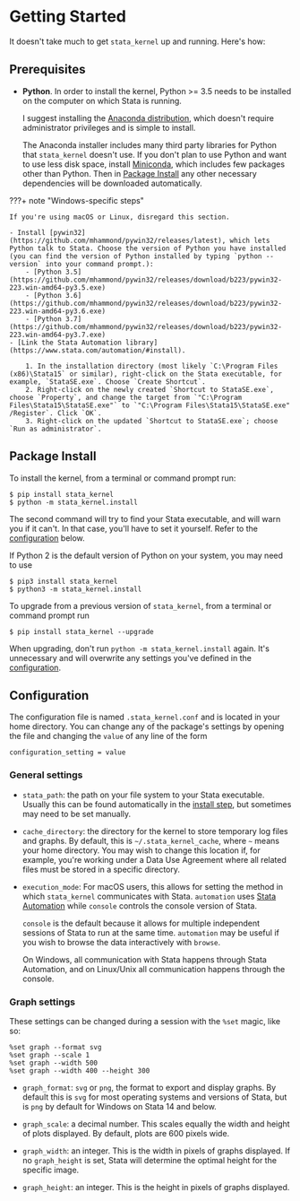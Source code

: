 # Getting Started

It doesn't take much to get `stata_kernel` up and running. Here's how:

## Prerequisites

- **Python**. In order to install the kernel, Python >= 3.5 needs to be installed on the computer on which Stata is running.

    I suggest installing the [Anaconda
    distribution](https://www.anaconda.com/download/), which doesn't require
    administrator privileges and is simple to install.

    The Anaconda installer includes many third party libraries for Python that
    `stata_kernel` doesn't use. If you don't plan to use Python and want to use
    less disk space, install [Miniconda](https://conda.io/miniconda.html), which
    includes few packages other than Python. Then in [Package
    Install](#package-install) any other necessary dependencies will be
    downloaded automatically.


???+ note "Windows-specific steps"

    If you're using macOS or Linux, disregard this section.

    - Install [pywin32](https://github.com/mhammond/pywin32/releases/latest), which lets Python talk to Stata. Choose the version of Python you have installed (you can find the version of Python installed by typing `python --version` into your command prompt.):
        - [Python 3.5](https://github.com/mhammond/pywin32/releases/download/b223/pywin32-223.win-amd64-py3.5.exe)
        - [Python 3.6](https://github.com/mhammond/pywin32/releases/download/b223/pywin32-223.win-amd64-py3.6.exe)
        - [Python 3.7](https://github.com/mhammond/pywin32/releases/download/b223/pywin32-223.win-amd64-py3.7.exe)
    - [Link the Stata Automation library](https://www.stata.com/automation/#install).

        1. In the installation directory (most likely `C:\Program Files (x86)\Stata15` or similar), right-click on the Stata executable, for example, `StataSE.exe`. Choose `Create Shortcut`.
        2. Right-click on the newly created `Shortcut to StataSE.exe`, choose `Property`, and change the target from `"C:\Program Files\Stata15\StataSE.exe"` to `"C:\Program Files\Stata15\StataSE.exe" /Register`. Click `OK`.
        3. Right-click on the updated `Shortcut to StataSE.exe`; choose `Run as administrator`.

## Package Install

To install the kernel, from a terminal or command prompt run:

```
$ pip install stata_kernel
$ python -m stata_kernel.install
```

The second command will try to find your Stata executable, and will warn you if
it can't. In that case, you'll have to set it yourself. Refer to the
[configuration](#configuration) below.

If Python 2 is the default version of Python on your system, you may need to use
```
$ pip3 install stata_kernel
$ python3 -m stata_kernel.install
```

To upgrade from a previous version of `stata_kernel`, from a terminal or command prompt run

```
$ pip install stata_kernel --upgrade
```

When upgrading, don't run `python -m stata_kernel.install` again. It's
unnecessary and will overwrite any settings you've defined in the
[configuration](#configuration).

## Configuration

The configuration file is named `.stata_kernel.conf` and is located in your home
directory. You can change any of the package's settings by opening the file and
changing the `value` of any line of the form

```
configuration_setting = value
```

### General settings

- `stata_path`: the path on your file system to your Stata executable. Usually this can be found automatically in the [install step](getting_started.md#package-install), but sometimes may need to be set manually.

- `cache_directory`: the directory for the kernel to store temporary log files and graphs. By default, this is `~/.stata_kernel_cache`, where `~` means your home directory. You may wish to change this location if, for example, you're working under a Data Use Agreement where all related files must be stored in a specific directory.

- `execution_mode`: For macOS users, this allows for setting the method in which `stata_kernel` communicates with Stata. `automation` uses [Stata Automation](https://www.stata.com/automation/) while `console` controls the console version of Stata.

    `console` is the default because it allows for multiple independent sessions
    of Stata to run at the same time. `automation` may be useful if you wish to
    browse the data interactively with `browse`.

    On Windows, all communication with Stata happens through Stata Automation,
    and on Linux/Unix all communication happens through the console.

### Graph settings

These settings can be changed during a session with the `%set` magic, like so:

```
%set graph --format svg
%set graph --scale 1
%set graph --width 500
%set graph --width 400 --height 300
```

- `graph_format`: `svg` or `png`, the format to export and display graphs. By default this is `svg` for most operating systems and versions of Stata, but is `png` by default for Windows on Stata 14 and below.

- `graph_scale`: a decimal number. This scales equally the width and height of plots displayed. By default, plots are 600 pixels wide.

- `graph_width`: an integer. This is the width in pixels of graphs displayed. If no `graph_height` is set, Stata will determine the optimal height for the specific image.

- `graph_height`: an integer. This is the height in pixels of graphs displayed.

